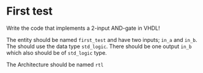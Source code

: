 # First test
Write the code that implements a 2-input AND-gate in VHDL!

The entity should be named `first_test` and have two inputs; `in_a` and `in_b`. The should use the data type `std_logic`. There should be one output `in_b` which also should be of `std_logic` type.

The Architecture should be named `rtl`
